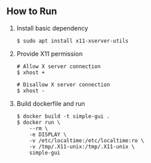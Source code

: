 ## How to Run

1. Install basic dependency

   ```shell
   $ sudo apt install x11-xserver-utils
   ```

2. Provide X11 permission

   ```shell
   # Allow X server connection
   $ xhost +
   
   # Disallow X server connection
   $ xhost -
   ```

3. Build dockerfile and run

   ```shell
   $ docker build -t simple-gui .
   $ docker run \
       --rm \
       -e DISPLAY \
       -v /etc/localtime:/etc/localtime:ro \
       -v /tmp/.X11-unix:/tmp/.X11-unix \
       simple-gui
   ```
